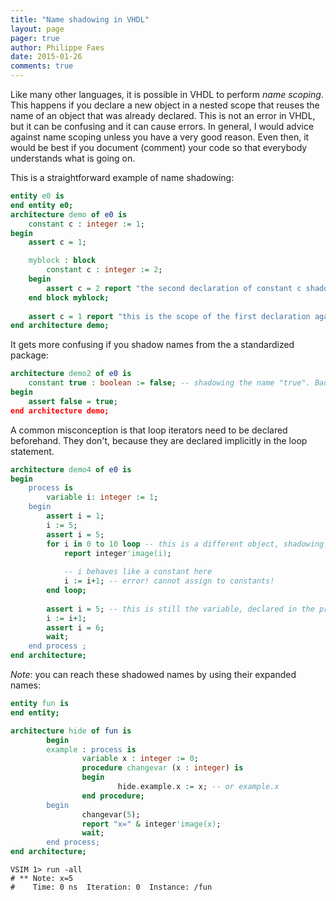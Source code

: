 ```yaml
---
title: "Name shadowing in VHDL"
layout: page 
pager: true
author: Philippe Faes
date: 2015-01-26
comments: true
---
```

Like many other languages, it is possible in VHDL to perform _name scoping_. This happens if you declare a new object in a nested scope that reuses the name of an object that was already declared. This is not an error in VHDL, but it can be confusing and it can cause errors. In general, I would advice against name scoping unless you have a very good reason. Even then, it would be best if you document (comment) your code so that everybody understands what is going on.

This is a straightforward example of name shadowing:
```vhdl
entity e0 is
end entity e0;
architecture demo of e0 is
    constant c : integer := 1;
begin
    assert c = 1;

    myblock : block
        constant c : integer := 2;
    begin
        assert c = 2 report "the second declaration of constant c shadows the first";
    end block myblock;
    
    assert c = 1 report "this is the scope of the first declaration again";
end architecture demo;
```

It gets more confusing if you shadow names from the a standardized package:

```vhdl
architecture demo2 of e0 is
    constant true : boolean := false; -- shadowing the name "true". Bad idea!
begin
    assert false = true;
end architecture demo;
```

A common misconception is that loop iterators need to be declared beforehand. They don't, because they are declared implicitly in the loop statement.

```vhdl
architecture demo4 of e0 is
begin
    process is
        variable i: integer := 1;
    begin
        assert i = 1;
        i := 5;
        assert i = 5;
        for i in 0 to 10 loop -- this is a different object, shadowing the variable i
            report integer'image(i);
            
            -- i behaves like a constant here
            i := i+1; -- error! cannot assign to constants!
        end loop;
        
        assert i = 5; -- this is still the variable, declared in the process
        i := i+1; 
        assert i = 6;
        wait;
    end process ;
end architecture;
```

*Note*: you can reach these shadowed names by using their expanded names:

```vhdl
entity fun is
end entity;

architecture hide of fun is
        begin
        example : process is
                variable x : integer := 0;
                procedure changevar (x : integer) is
                begin
                        hide.example.x := x; -- or example.x
                end procedure;
        begin
                changevar(5);
                report "x=" & integer'image(x);
                wait;
        end process;
end architecture;
```

```
VSIM 1> run -all
# ** Note: x=5
#    Time: 0 ns  Iteration: 0  Instance: /fun
```